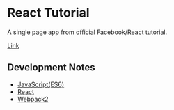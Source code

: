 # React Tutorial

A single page app from official Facebook/React tutorial. 

[Link](https://facebook.github.io/react/tutorial/tutorial.html)

## Development Notes
  * [JavaScript(ES6)](https://github.com/91juhwang/TIL/tree/master/JavaScript/ES6)
  * [React](https://github.com/91juhwang/TIL/tree/master/JavaScript/React)
  * [Webpack2]()
